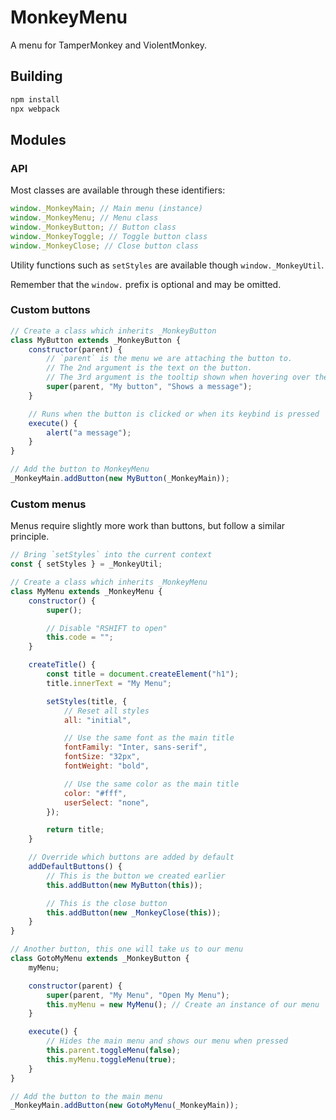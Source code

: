 # MonkeyMenu

A menu for TamperMonkey and ViolentMonkey.

## Building

```bash
npm install
npx webpack
```

## Modules

### API

Most classes are available through these identifiers:

```js
window._MonkeyMain; // Main menu (instance)
window._MonkeyMenu; // Menu class
window._MonkeyButton; // Button class
window._MonkeyToggle; // Toggle button class
window._MonkeyClose; // Close button class
```

Utility functions such as `setStyles` are available though `window._MonkeyUtil`.

Remember that the `window.` prefix is optional and may be omitted.

### Custom buttons

```js
// Create a class which inherits _MonkeyButton
class MyButton extends _MonkeyButton {
	constructor(parent) {
		// `parent` is the menu we are attaching the button to.
		// The 2nd argument is the text on the button.
		// The 3rd argument is the tooltip shown when hovering over the button.
		super(parent, "My button", "Shows a message");
	}

	// Runs when the button is clicked or when its keybind is pressed
	execute() {
		alert("a message");
	}
}

// Add the button to MonkeyMenu
_MonkeyMain.addButton(new MyButton(_MonkeyMain));
```

### Custom menus

Menus require slightly more work than buttons, but follow a similar principle.

```js
// Bring `setStyles` into the current context
const { setStyles } = _MonkeyUtil;

// Create a class which inherits _MonkeyMenu
class MyMenu extends _MonkeyMenu {
	constructor() {
		super();

		// Disable "RSHIFT to open"
		this.code = "";
	}

	createTitle() {
		const title = document.createElement("h1");
		title.innerText = "My Menu";

		setStyles(title, {
			// Reset all styles
			all: "initial",

			// Use the same font as the main title
			fontFamily: "Inter, sans-serif",
			fontSize: "32px",
			fontWeight: "bold",

			// Use the same color as the main title
			color: "#fff",
			userSelect: "none",
		});

		return title;
	}

	// Override which buttons are added by default
	addDefaultButtons() {
		// This is the button we created earlier
		this.addButton(new MyButton(this));

		// This is the close button
		this.addButton(new _MonkeyClose(this));
	}
}

// Another button, this one will take us to our menu
class GotoMyMenu extends _MonkeyButton {
	myMenu;

	constructor(parent) {
		super(parent, "My Menu", "Open My Menu");
		this.myMenu = new MyMenu(); // Create an instance of our menu
	}

	execute() {
		// Hides the main menu and shows our menu when pressed
		this.parent.toggleMenu(false);
		this.myMenu.toggleMenu(true);
	}
}

// Add the button to the main menu
_MonkeyMain.addButton(new GotoMyMenu(_MonkeyMain));
```
